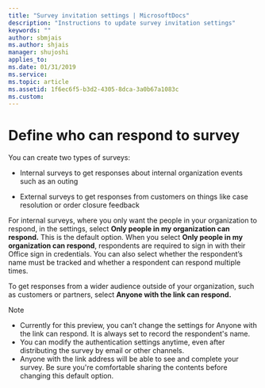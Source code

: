 ```yaml
---
title: "Survey invitation settings | MicrosoftDocs"
description: "Instructions to update survey invitation settings"
keywords: ""
author: sbmjais
ms.author: shjais
manager: shujoshi
applies_to: 
ms.date: 01/31/2019
ms.service: 
ms.topic: article
ms.assetid: 1f6ec6f5-b3d2-4305-8dca-3a0b67a1083c
ms.custom: 
---
```

# Define who can respond to survey 

You can create two types of surveys:

-   Internal surveys to get responses about internal organization events such as an outing

-   External surveys to get responses from customers on things like case resolution or order closure feedback

For internal surveys, where you only want the people in your organization to respond, in the settings, select **Only people in my organization can respond.** This is the default option. When you select **Only people in my organization can respond**, respondents are required to sign in with their Office sign in credentials. You can also select whether the respondent’s name must be tracked and whether a respondent can respond multiple times.

To get responses from a wider audience outside of your organization, such as customers or partners, select **Anyone with the link can respond.**

> [!NOTE]
> - Currently for this preview, you can’t change the settings for Anyone with the link can respond. It is always set to record the respondent's name.
> - You can modify the authentication settings anytime, even after distributing the survey by email or other channels.
> - Anyone with the link address will be able to see and complete your survey. Be sure you're comfortable sharing the contents before changing this default option.

